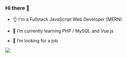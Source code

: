 ### Hi there 👋

- 👌 I'm a Fullstack JavaScript Web Developer (MERN) 

- 🌱 I’m currently learning PHP / MySQL and Vue.js

- 🤔 I’m looking for a job

<img src="https://media1.giphy.com/media/eNAsjO55tPbgaor7ma/giphy.gif"/>
